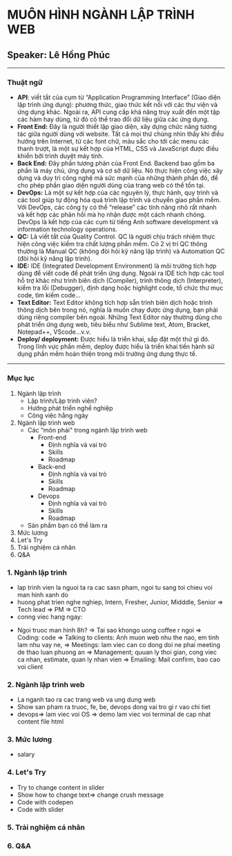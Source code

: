 # MUÔN HÌNH NGÀNH LẬP TRÌNH WEB
## Speaker: Lê Hồng Phúc
---
### Thuật ngữ
 - **API**: viết tắt của cụm từ “Application Programming Interface” (Giao diện lập trình ứng dụng): phương thức, giao thức kết nối với các thư viện và ứng dụng khác.
 Ngoài ra, API cung cấp khả năng truy xuất đến một tập các hàm hay dùng, từ đó có thể trao đổi dữ liệu giữa các ứng dụng.
 - **Front End:** Đây là người thiết lập giao diện, xây dựng chức năng tương tác giữa người dùng với website. Tất cả mọi thứ chúng nhìn thấy khi điều hướng trên Internet, từ các font chữ, màu sắc cho tới các menu các thanh trượt, là một sự kết hợp của HTML, CSS và JavaScript được điều khiển bởi trình duyệt máy tính.
 - **Back End:** Đây phần tương phản của Front End. Backend bao gồm ba phần là máy chủ, ứng dụng và cơ sở dữ liệu. Nó thực hiện công việc xây dựng và duy trì công nghệ mà sức mạnh của những thành phần đó, để cho phép phần giao diện người dùng của trang web có thể tồn tại.
 - **DevOps:** Là một sự kết hợp của các nguyên lý, thực hành, quy trình và các tool giúp tự động hóa quá trình lập trình và chuyển giao phần mềm. Với DevOps, các công ty có thể “release” các tính năng nhỏ rất nhanh và kết hợp các phản hồi mà họ nhận được một cách nhanh chóng. DevOps là kết hợp của các cụm từ tiếng Anh software development và information technology operations.
- **QC:** Là viết tắt của Quality Control. QC là người chịu trách nhiệm thực hiện công việc kiểm tra chất lượng phần mềm. Có 2 vị trí QC thông thường là Manual QC (không đòi hỏi kỹ năng lập trình) và Automation QC (đòi hỏi kỹ năng lập trình).
- **IDE:** IDE (Integrated Development Environment) là môi trường tích hợp dùng để viết code để phát triển ứng dụng. Ngoài ra IDE tích hợp các tool hỗ trợ khác như trình biên dịch (Compiler), trình thông dịch (Interpreter), kiểm tra lỗi (Debugger), định dạng hoặc highlight code, tổ chức thư mục code, tìm kiếm code…
- **Text Editor:** Text Editor không tích hợp sẵn trình biên dịch hoặc trình thông dịch bên trong nó, nghĩa là muốn chạy được ứng dụng, bạn phải dùng riêng compiler bên ngoài. Những Text Editor này thường dùng cho phát triển ứng dụng web, tiêu biểu như Sublime text, Atom, Bracket, Notepad++, VScode…v.v.
- **Deploy/ deployment:** Được hiểu là triển khai, sắp đặt một thứ gì đó. Trong lĩnh vực phần mềm, deploy được hiểu là triển khai tiến hành sử dụng phần mềm hoàn thiện trong môi trường ứng dụng thực tế.

---
### Mục lục
1. Ngành lập trình
   - Lập trình/Lập trình viên?
   - Hướng phát triển nghề nghiệp
   - Công việc hằng ngày
2. Ngành lập trình web
   - Các “môn phái" trong ngành lập trình web
     - Front-end
       - Định nghĩa và vai trò
       - Skills
       - Roadmap
     - Back-end
       - Định nghĩa và vai trò
       - Skills
       - Roadmap
     - Devops
       - Định nghĩa và vai trò
       - Skills
       - Roadmap
   - Sản phẩm bạn có thể làm ra
3. Mức lương
4. Let's Try
5. Trải nghiệm cá nhân
6. Q&A

### 1. Ngành lập trình
- lap trinh vien la nguoi ta ra cac sasn pham, ngoi tu sang toi chieu voi man hinh xanh do
- huong phat trien nghe nghiep, Intern, Fresher, Junior, Midddle, Senior => Tech lead => PM => CTO 
- conng viec hang ngay:
+ Ngoi truoc man hinh 8h?
=> Tai sao khongo uong coffee r ngoi
=> Coding: code
=> Talking to clients: Anh muon web nhu the nao, em tinh lam nhu vay ne,
=> Meetings: lam viec can co dong doi ne phai meeting de thao luan phuong an
=> Management; quuan ly thoi gian, cong viec ca nhan, estimate, quan ly nhan vien
=> Emailing: Mail confirm, bao cao voi client
### 2. Ngành lập trình web
- La nganh tao ra cac trang web va ung dung web
- Show san pham ra truoc, fe, be, devops dong vai tro gi r vao chi tiet
- devops=> lam viec voi OS => demo lam viec voi terminal de cap nhat content file html
### 3. Mức lương
- salary
### 4. Let's Try
- Try to change content in slider
- Show how to change text=> change crush message
- Code with codepen
- Code with slider 
### 5. Trải nghiệm cá nhân

### 6. Q&A


